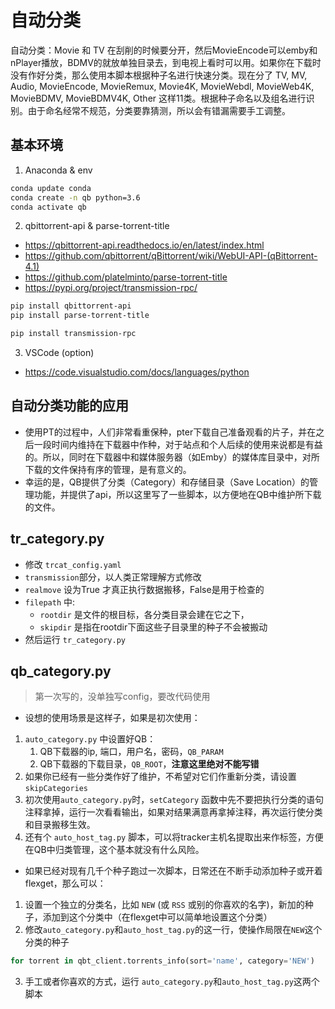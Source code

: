 # 自动分类
自动分类：Movie 和 TV 在刮削的时候要分开，然后MovieEncode可以emby和nPlayer播放，BDMV的就放单独目录去，到电视上看时可以用。如果你在下载时没有作好分类，那么使用本脚本根据种子名进行快速分类。现在分了 TV, MV, Audio, MovieEncode, MovieRemux, Movie4K, MovieWebdl, MovieWeb4K, MovieBDMV, MovieBDMV4K, Other 这样11类。根据种子命名以及组名进行识别。由于命名经常不规范，分类要靠猜测，所以会有错漏需要手工调整。


## 基本环境
1. Anaconda & env
```sh
conda update conda
conda create -n qb python=3.6
conda activate qb
```
2. qbittorrent-api & parse-torrent-title
* https://qbittorrent-api.readthedocs.io/en/latest/index.html
* https://github.com/qbittorrent/qBittorrent/wiki/WebUI-API-(qBittorrent-4.1)
* https://github.com/platelminto/parse-torrent-title
* https://pypi.org/project/transmission-rpc/
```sh 
pip install qbittorrent-api
pip install parse-torrent-title
```
```sh
pip install transmission-rpc
```

3. VSCode (option)
* https://code.visualstudio.com/docs/languages/python


## 自动分类功能的应用
* 使用PT的过程中，人们非常看重保种，pter下载自己准备观看的片子，并在之后一段时间内维持在下载器中作种，对于站点和个人后续的使用来说都是有益的。所以，同时在下载器中和媒体服务器（如Emby）的媒体库目录中，对所下载的文件保持有序的管理，是有意义的。
* 幸运的是，QB提供了分类（Category）和存储目录（Save Location）的管理功能，并提供了api，所以这里写了一些脚本，以方便地在QB中维护所下载的文件。

## tr_category.py
*  修改 `trcat_config.yaml`
  * `transmission`部分，以人类正常理解方式修改
  * `realmove` 设为True 才真正执行数据搬移，False是用于检查的
  * `filepath` 中:
    * `rootdir` 是文件的根目标，各分类目录会建在它之下，
    * `skipdir` 是指在rootdir下面这些子目录里的种子不会被搬动
* 然后运行 `tr_category.py`


## qb_category.py
> 第一次写的，没单独写config，要改代码使用
* 设想的使用场景是这样子，如果是初次使用：
1. `auto_category.py` 中设置好QB：
   1. QB下载器的ip, 端口，用户名，密码，`QB_PARAM`
   2. QB下载器的下载目录，`QB_ROOT`，**注意这里绝对不能写错**
2. 如果你已经有一些分类作好了维护，不希望对它们作重新分类，请设置`skipCategories`
3. 初次使用`auto_category.py`时，`setCategory` 函数中先不要把执行分类的语句注释拿掉，运行一次看看输出，如果对结果满意再拿掉注释，再次运行使分类和目录搬移生效。
4. 还有个 `auto_host_tag.py` 脚本，可以将tracker主机名提取出来作标签，方便在QB中归类管理，这个基本就没有什么风险。

* 如果已经对现有几千个种子跑过一次脚本，日常还在不断手动添加种子或开着flexget，那么可以：
1. 设置一个独立的分类名，比如 `NEW` (或 `RSS` 或别的你喜欢的名字)，新加的种子，添加到这个分类中（在flexget中可以简单地设置这个分类）
2. 修改`auto_category.py`和`auto_host_tag.py`的这一行，使操作局限在`NEW`这个分类的种子
```py
for torrent in qbt_client.torrents_info(sort='name', category='NEW')
```
3. 手工或者你喜欢的方式，运行 `auto_category.py`和`auto_host_tag.py`这两个脚本

